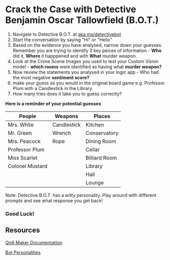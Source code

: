 # Crack the Case with Detective Benjamin Oscar Tallowfield (B.O.T.)

1.	Navigate to Detective B.O.T. at [aka.ms/detectivebot](https://aka.ms/detectivebot)
2.	Start the conversation by saying "Hi" or "Hello"
3.	Based on the evidence you have analysed, narrow down your guesses. Remember you are trying to identify 3 key peices of information - **Who** did it, **Where** it happpened and with **What** murder weapon. 
4.	Look at the Crime Scene Images you used to test your Custom Vision model - **which rooms** were identified as having what **murder weapon?** 
5.	Now review the statements you analysed in your logic app - Who had the most negative **sentiment score?**
6.	make your guess as you would in the original board game e.g. Professor Plum with a Candlestick in the Library.
7.	How many tries does it take you to guess correctly?

**Here is a reminder of your potential guesses**

People | Weapons | Places
--- | --- | --- |
Mrs. White | Candlestick | Kitchen
Mr. Green | Wrench | Conservatory
Mrs. Peacock | Rope | Dining Room
Professor Plum  | | Cellar
Miss Scarlet |  | Billiard Room
Colonel Mustard |  | Library
 |  |  |  Hall
  |  |  | Lounge

Note: Detective B.O.T. has a _witty_ personality. Play around with different prompts and see what response you get back!



### Good Luck!




## Resources
[QnA Maker Documentation](https://docs.microsoft.com/en-us/azure/cognitive-services/qnamaker/)

[Bot Personalities](https://docs.microsoft.com/en-us/azure/cognitive-services/qnamaker/how-to/chit-chat-knowledge-base?tabs=v1)
